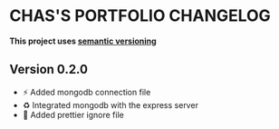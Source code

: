# CHAS'S PORTFOLIO CHANGELOG

**This project uses [semantic versioning](https://semver.org/)**

## Version 0.2.0

* ⚡️ Added mongodb connection file
* ♻️ Integrated mongodb with the express server
* 🎨 Added prettier ignore file
